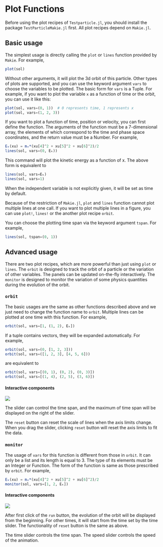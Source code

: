 # Plot Functions
Before using the plot recipes of `Testparticle.jl`, you should install the package `TestParticleMakie.jl` first. All plot recipes depend on `Makie.jl`.

## Basic usage
The simplest usage is directly calling the `plot` or `lines` function provided by `Makie`. For example,
```julia
plot(sol)
```
Without other arguments, it will plot the 3d orbit of this particle. Other types of plots are supported, and you can use the keyword argument `vars` to choose the variables to be plotted. The basic form for `vars` is a Tuple. For example, if you want to plot the variable `x` as a function of time or the orbit, you can use it like this:
```julia
plot(sol, vars=(0, 1))  # 0 represents time, 1 represents x
plot(sol, vars=(1, 2, 3))
```
If you want to plot a function of time, position or velocity, you can first define the function. The arguments of the function must be a 7-dimensional array, the elements of which correspond to the time and phase space coordinates, and the return value must be a Number. For example,
```julia
Eₖ(xu) = mₑ*(xu[4]^2 + xu[5]^2 + xu[6]^2)/2
lines(sol, vars=(0, Eₖ))
```
This command will plot the kinetic energy as a function of x. The above form is equivalent to
```julia
lines(sol, vars=Eₖ)
lines(sol, vars=1)
```
When the independent variable is not explicitly given, it will be set as time by default.

Because of the restriction of `Makie.jl`, `plot` and `lines` function cannot plot multiple lines at one call. If you want to plot multiple lines in a figure, you can use `plot!`, `lines!` or the another plot recipe `orbit`.

You can choose the plotting time span via the keyword argument `tspan`. For example,
```julia
lines(sol, tspan=(0, 1))
```

## Advanced usage
There are two plot recipes, which are more powerful than just using `plot` or `lines`. The `orbit` is designed to track the orbit of a particle or the variation of other variables. The panels can be updated on-the-fly interactively. The `monitor` is designed to monitor the variation of some physics quantities during the evolution of the orbit.

### `orbit`
The basic usages are the same as other functions described above and we just need to change the function name to `orbit`. Multiple lines can be plotted at one time with this function. For example,
```julia
orbit(sol, vars=[1, (1, 2), Eₖ])
```
If a tuple contains vectors, they will be expanded automatically. For example,
```julia
orbit(sol, vars=(0, [1, 2, 3]))
orbit(sol, vars=([1, 2, 3], [4, 5, 6]))
```
are equivalent to
```julia
orbit(sol, vars=[(0, 1), (0, 2), (0, 3)])
orbit(sol, vars=[(1, 4), (2, 5), (3, 6)])
```

#### Interactive components
![](../figures/orbit_example.png)

The slider can control the time span, and the maximum of time span will be displayed on the right of the slider.

The `reset` button can reset the scale of lines when the axis limits change. When you drag the slider, clicking `reset` button will reset the axis limits to fit the data.

### `monitor`
The usage of `vars` for this function is different from those in `orbit`. It can only be a list and its length is equal to 3. The type of its elements must be an Integer or Function. The form of the function is same as those prescribed by `orbit`. For example,
```julia
Eₖ(xu) = mₑ*(xu[4]^2 + xu[5]^2 + xu[6]^2)/2
monitor(sol, vars=[1, 2, Eₖ])
```

#### Interactive components
![](../figures/monitor_example.png)

After first click of the `run` button, the evolution of the orbit will be displayed from the beginning. For other times, it will start from the time set by the time slider. The functionality of `reset` button is the same as above.

The time slider controls the time span. The speed slider controls the speed of the animation.
